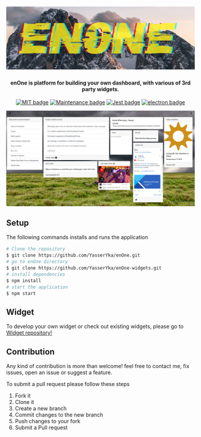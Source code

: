 
<h1 align="center">
  <br>
  <img src="logo.png" alt="enOne-logo" width="800">
  <br>
</h1>

<h4 align="center"> <b>enOne</b> is platform for building your own dashboard, with various of 3rd party widgets.</h4>

<p align="center">
  <a href="https://opensource.org/licenses/MIT"><img src="https://img.shields.io/badge/License-MIT-yellow.svg" alt="MIT badge"></a>
  <a href="https://github.com/Naereen/badges"><img src="https://img.shields.io/maintenance/Yes/2021" alt="Maintenance badge"></a>
  <a href="https://github.com/facebook/jest"><img src="https://img.shields.io/badge/tested_with-jest-99424f.svg" alt="Jest badge"></a>
  <a href="https://www.electronjs.org"><img src="https://img.shields.io/badge/Made%20with-Electron-1f425f.svg" alt="electron badge"></a>
</p>

![screenshot](screenshot.png)

## Setup

The following commands installs and runs the application

```bash
# Clone the repository
$ git clone https://github.com/YasserYka/enOne.git
# go to enOne directory
$ git clone https://github.com/YasserYka/enOne-widgets.git
# install dependencies
$ npm install
# start the application
$ npm start
```

## Widget

To develop your own widget or check out existing widgets, please go to [Widget repository!](https://github.com/YasserYka/enOne-widgets)

## Contribution

Any kind of contribution is more than welcome! feel free to contact me, fix issues, open an issue or suggest a feature. 

To submit a pull request please follow these steps

1. Fork it
2. Clone it
3. Create a new branch
4. Commit changes to the new branch
5. Push changes to your fork
6. Submit a Pull request
